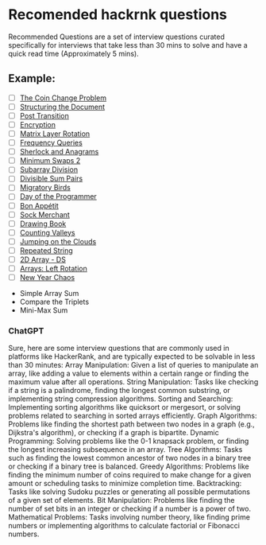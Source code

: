 # Recomended hackrnk questions
Recommended Questions are a set of interview questions curated specifically for interviews that take less than 30 mins to solve and have a quick read time (Approximately 5 mins).

## Example:
- [ ] [The Coin Change Problem](https://www.hackerrank.com/challenges/coin-change/problem)
- [ ] [Structuring the Document](https://www.hackerrank.com/challenges/structuring-the-document/problem)
- [ ] [Post Transition](https://www.hackerrank.com/challenges/post-transition/problem)
- [ ] [Encryption](https://www.hackerrank.com/challenges/encryption/problem)
- [ ] [Matrix Layer Rotation](https://www.hackerrank.com/challenges/matrix-rotation-algo/problem)
- [ ] [Frequency Queries](https://www.hackerrank.com/challenges/frequency-queries/problem)
- [ ] [Sherlock and Anagrams](https://www.hackerrank.com/challenges/sherlock-and-anagrams/problem)
- [ ] [Minimum Swaps 2](https://www.hackerrank.com/challenges/minimum-swaps-2/problem)
- [ ] [Subarray Division](https://www.hackerrank.com/challenges/the-birthday-bar/problem)
- [ ] [Divisible Sum Pairs](https://www.hackerrank.com/challenges/divisible-sum-pairs/problem)
- [ ] [Migratory Birds](https://www.hackerrank.com/challenges/migratory-birds/problem)
- [ ] [Day of the Programmer](https://www.hackerrank.com/challenges/day-of-the-programmer/problem)
- [ ] [Bon Appétit](https://www.hackerrank.com/challenges/bon-appetit/problem)
- [ ] [Sock Merchant](https://www.hackerrank.com/challenges/sock-merchant/problem)
- [ ] [Drawing Book](https://www.hackerrank.com/challenges/drawing-book/problem)
- [ ] [Counting Valleys](https://www.hackerrank.com/challenges/counting-valleys/problem)
- [ ] [Jumping on the Clouds](https://www.hackerrank.com/challenges/jumping-on-the-clouds/problem)
- [ ] [Repeated String](https://www.hackerrank.com/challenges/repeated-string/problem)
- [ ] [2D Array - DS](https://www.hackerrank.com/challenges/2d-array/problem)
- [ ] [Arrays: Left Rotation](https://www.hackerrank.com/challenges/ctci-array-left-rotation/problem)
- [ ] [New Year Chaos](https://www.hackerrank.com/challenges/new-year-chaos/problem)
- Simple Array Sum
- Compare the Triplets
- Mini-Max Sum


### ChatGPT

Sure, here are some interview questions that are commonly used in platforms like HackerRank, and are typically expected to be solvable in less than 30 minutes:
Array Manipulation: Given a list of queries to manipulate an array, like adding a value to elements within a certain range or finding the maximum value after all operations.
String Manipulation: Tasks like checking if a string is a palindrome, finding the longest common substring, or implementing string compression algorithms.
Sorting and Searching: Implementing sorting algorithms like quicksort or mergesort, or solving problems related to searching in sorted arrays efficiently.
Graph Algorithms: Problems like finding the shortest path between two nodes in a graph (e.g., Dijkstra's algorithm), or checking if a graph is bipartite.
Dynamic Programming: Solving problems like the 0-1 knapsack problem, or finding the longest increasing subsequence in an array.
Tree Algorithms: Tasks such as finding the lowest common ancestor of two nodes in a binary tree or checking if a binary tree is balanced.
Greedy Algorithms: Problems like finding the minimum number of coins required to make change for a given amount or scheduling tasks to minimize completion time.
Backtracking: Tasks like solving Sudoku puzzles or generating all possible permutations of a given set of elements.
Bit Manipulation: Problems like finding the number of set bits in an integer or checking if a number is a power of two.
Mathematical Problems: Tasks involving number theory, like finding prime numbers or implementing algorithms to calculate factorial or Fibonacci numbers.
